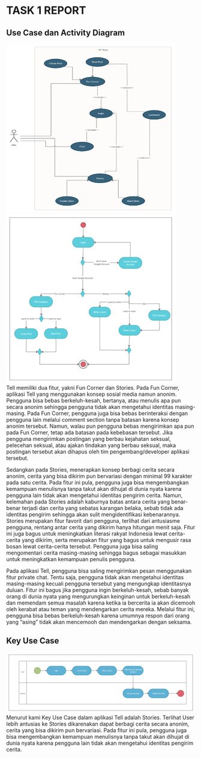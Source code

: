 # TASK 1 REPORT

## Use Case dan Activity Diagram
<div>
    <img src="src/Tell Use Case.png" width="450px" height ="450px" float="left">
    <img src="src/Tell Activity Diagram.png" width="450px" height="450px">
<div>
Tell memiliki dua fitur, yakni Fun Corner dan Stories. Pada Fun Corner, aplikasi Tell yang menggunakan konsep sosial media namun anonim. Pengguna bisa bebas berkeluh-kesah, bertanya, atau menulis apa pun secara anonim sehingga pengguna tidak akan mengetahui identitas masing-masing. Pada Fun Corner, pengguna juga bisa bebas berinteraksi dengan pengguna lain melalui comment section tanpa batasan karena konsep anonim tersebut. Namun, walau pun pengguna bebas mengirimkan apa pun pada Fun Corner, tetap ada batasan pada kebebasan tersebut. Jika pengguna mengirimkan postingan yang berbau kejahatan seksual, pelecehan seksual, atau ajakan tindakan yang berbau seksual, maka postingan tersebut akan dihapus oleh tim pengembang/developer aplikasi tersebut.  

Sedangkan pada Stories, menerapkan konsep berbagi cerita secara anonim, cerita yang bisa dikirim pun bervariasi dengan minimal 99 karakter pada satu cerita.  Pada fitur ini pula, pengguna juga bisa mengembangkan kemampuan menulisnya tanpa takut akan dihujat di dunia nyata karena pengguna lain tidak akan mengetahui identitas pengirim cerita. Namun, kelemahan pada Stories adalah kaburnya batas antara cerita yang benar-benar terjadi dan cerita yang sebatas karangan belaka, sebab tidak ada identitas pengirim sehingga akan sulit mengidentifikasi kebenarannya. Stories merupakan fitur favorit dari pengguna, terlihat dari antusiasme pengguna, rentang antar cerita yang dikirim hanya hitungan menit saja. Fitur ini juga bagus untuk meningkatkan literasi rakyat Indonesia lewat cerita-cerita yang dikirim, serta merupakan fitur yang bagus untuk mengusir rasa bosan lewat cerita-cerita tersebut. Pengguna juga bisa saling mengomentari cerita masing-masing sehingga bagus sebagai masukkan untuk meningkatkan kemampuan penulis pengguna. 

Pada aplikasi Tell, pengguna bisa saling mengirimkan pesan menggunakan fitur private chat. Tentu saja, pengguna tidak akan mengetahui identitas masing-masing kecuali pengguna tersebut yang mengungkap identitasnya duluan. Fitur ini bagus jika pengguna ingin berkeluh-kesah, sebab banyak orang di dunia nyata yang mengurungkan keinginan untuk berkeluh-kesah dan memendam semua masalah karena ketika ia bercerita ia akan dicemooh oleh kerabat atau teman yang mendengarkan cerita mereka. Melalui fitur ini, pengguna bisa bebas berkeluh-kesah karena umumnya respon dari orang yang “asing” tidak akan mencemooh dan mendengarkan dengan seksama.

## Key Use Case
<div>
    <img src="src/Key Business Process.png">
</div>
Menurut kami Key Use Case dalam aplikasi Tell adalah Stories. Terlihat User lebih antusias ke Stories dikarenakan dapat berbagi cerita secara anonim, cerita yang bisa dikirim pun bervariasi.  Pada fitur ini pula, pengguna juga bisa mengembangkan kemampuan menulisnya tanpa takut akan dihujat di dunia nyata karena pengguna lain tidak akan mengetahui identitas pengirim cerita.